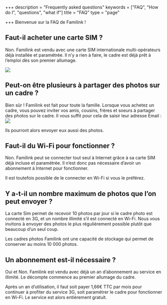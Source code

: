 +++
description = "Frequently asked questions"
keywords = ["FAQ", "How do I", "questions", "what if"]
title = "FAQ"
type = "page"

+++
Bienvenue sur la FAQ de Familink !

## Faut-il acheter une carte SIM ?

Non. Familink est vendu avec une carte SIM internationale multi-opérateurs déjà installée et paramétrée. Il n’y a rien à faire, le cadre est déjà prêt à l’emploi dès son premier allumage.

![](https://dr8rbg9qg9auo.cloudfront.net/wp-content/uploads/2016/10/familink-sim-300x199.png)

## Peut-on être plusieurs à partager des photos sur un cadre ?

Bien sûr ! Familink est fait pour toute la famille. Lorsque vous achetez un cadre, vous pouvez inviter vos amis, cousins, frères et soeurs à partager des photos sur le cadre. Il vous suffit pour cela de saisir leur adresse Email :  
![](https://dr8rbg9qg9auo.cloudfront.net/wp-content/uploads/2017/02/Screenshot-from-2017-02-15-11-34-35.png)

Ils pourront alors envoyer eux aussi des photos.

## Faut-il du Wi-Fi pour fonctionner ?

Non. Familink peut se connecter tout seul à Internet grâce à sa carte SIM déjà incluse et paramétrée. Il n’est donc pas nécessaire d’avoir un abonnement à Internet pour fonctionner.

Il est toutefois possible de le connecter en Wi-Fi si vous le préférez.

## Y a-t-il un nombre maximum de photos que l’on peut envoyer ?

La carte Sim permet de recevoir 10 photos par jour si le cadre photo est connecté en 3G, et un nombre illimité s’il est connecté en Wi-Fi. Nous vous invitons à envoyer des photos le plus régulièrement possible plutôt que beaucoup d’un seul coup.

Les cadres photos Familink ont une capacité de stockage qui permet de conserver au moins 10 000 photos.

## Un abonnement est-il nécessaire ?

Oui et Non. Familink est vendu avec déjà un an d’abonnement au service en illimité. Le décompte commence au premier allumage du cadre.

Après un an d’utilisation, il faut soit payer 1,66€ TTC par mois pour continuer à profiter du service 3G, soit paramétrer le cadre pour fonctionner en Wi-Fi. Le service est alors entièrement gratuit.